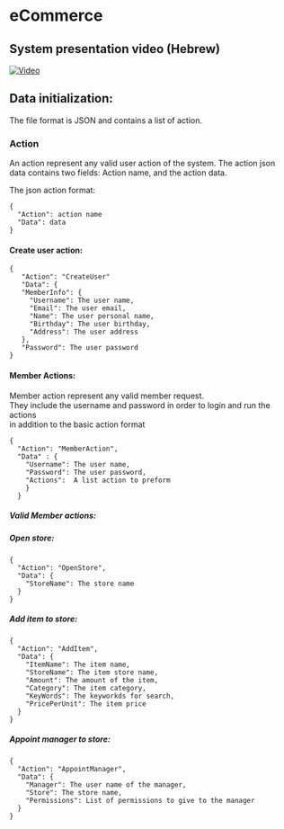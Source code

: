 # eCommerce
## System presentation video (Hebrew)
[![Video](https://img.youtube.com/vi/ojOsFSQDm-4/0.jpg)](https://www.youtube.com/watch?v=ojOsFSQDm-4)

## Data initialization:
The file format is JSON and contains a list of action.

### Action
An action represent any valid user action of the system.
The action json data contains two fields: Action name, and the action data.

The json action format:

```
{
  "Action": action name
  "Data": data
}
```
#### Create user action:
``` 
{
   "Action": "CreateUser"
   "Data": {
   "MemberInfo": {
     "Username": The user name,
     "Email": The user email,
     "Name": The user personal name,
     "Birthday": The user birthday,
     "Address": The user address
   },
   "Password": The user password
}
```

#### Member Actions:
Member action represent any valid member request.  
They include the username and password in order to login and run the actions  
in addition to the basic action format

``` 
{
  "Action": "MemberAction",
  "Data" : {
    "Username": The user name,
    "Password": The user password,
    "Actions":  A list action to preform
    }
  }
```

##### Valid Member actions:

##### Open store:
```
{
  "Action": "OpenStore",
  "Data": {
    "StoreName": The store name
  }
}
```
##### Add item to store:
```
{
  "Action": "AddItem",
  "Data": {
    "ItemName": The item name,
    "StoreName": The item store name,
    "Amount": The amount of the item,
    "Category": The item category,
    "KeyWords": The keyworkds for search,
    "PricePerUnit": The item price
  }
}
```

##### Appoint manager to store:
```
{
  "Action": "AppointManager",
  "Data": {
    "Manager": The user name of the manager,
    "Store": The store name,
    "Permissions": List of permissions to give to the manager
  }
}
```
    
